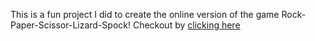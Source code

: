 This is a fun project I did to create the online version of the game Rock-Paper-Scissor-Lizard-Spock!
Checkout by [clicking here](https://riyokhan.github.io/the-Lizard-Spock-Expansion-Game/index.html)